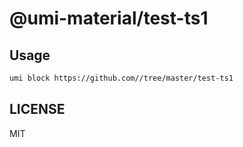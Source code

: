 # @umi-material/test-ts1



## Usage

```sh
umi block https://github.com//tree/master/test-ts1
```

## LICENSE

MIT
